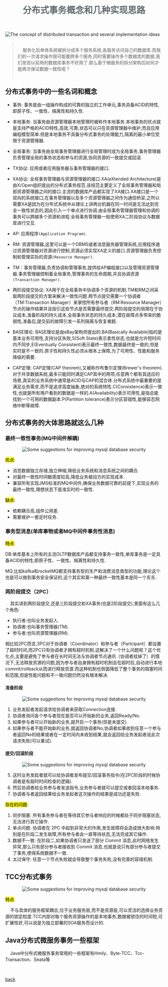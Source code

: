 <iframe src="../detail-header.html" title="Github of Anigkus" style="height:0px,widht:0px;display:none" id="kusifreamheader"></iframe>

<h1 style="color:#606c71;text-align:center;" id="h1" >分布式事务概念和几种实现思路</h1><br/>

[<h1 style="color:#606c71;text-align:center;" >The concept of distributed transaction and several implementation ideas</h1><br/>]:#

![The concept of distributed transaction and several implementation ideas](../assets/images/the-concept-of-distributed-transaction-and-several-implementation-ideas/figure-1.jpeg "Github of Anigkus")

[! The concept of distributed transaction and several implementation ideas (assets/images/the-concept-of-distributed-transaction-and-several-implementation-ideas/figure-1.jpg "Github of Anigkus")]:#


> <br/>&nbsp;&nbsp;&nbsp;&nbsp;服务化后单体系统被拆分成多个服务系统,各服务访问自己的数据库.而我们的一次请求操作很可能要跨多个服务,同时需要操作多个数据库的数据,我们发现以前用的数据库事务不好用了.那么基于微服务的拆分架构后如何才能再次保证数据一致性呢？<br/>
> <br/>

[> <br/>&nbsp;&nbsp;&nbsp;&nbsp;After serviceization, the single system is split into multiple service systems,and each service accesses its own database. Our one request operation is likely so span multiple services, and we need to operate the data of multilple databases at the same time. We found that the previously used Database transactions are not easy to use. So how can ensure data consistency again after the split architecture based on microservices?<br/>]:#
[> <br/>]:#

## 分布式事务中的一些名词和概念
[## Some nouns and concepts in distributed transactions]:#

* 事务: 事务是由一组操作构成的可靠的独立的工作单元,事务具备ACID的特性,即原子性、一致性、隔离性和持久性.
  
[* Transaction: A transaction is a reliable and independent unit of work composed of a set of operations, and transaction has the charecteristics of ACID,namely atomicity, consistency, isolation and durability.]:#

* 本地事务: 当事务由资源管理器本地管理时被称作本地事务.本地事务的优点就是支持严格的ACID特性,高效,可靠,状态可以只在资源管理器中维护,而且应用编程模型简单.但是本地事务不具备分布式事务的处理能力,隔离的最小单位受限于资源管理器.

[* Local Transaction: When the transaction is managed locally by the resource manager, it is called local transaction. The advantages of local transaction are that it supports strict ACID charecteristics, is efficient, reliable,the state can be maintained only in the resource manager, and the application programming modle is simple. But local transaction do not have the processiong capabilities of distributed transactions, and the smallest unit of isolation is limited by the resource manager.]:#

* 全局事务: 当事务由全局事务管理器进行全局管理时成为全局事务,事务管理器负责管理全局的事务状态和参与的资源,协同资源的一致提交或回滚.

[* Global Transaction: When a transaction is globally managed by the global transaction manager, it becomes a global transaction. and the transaction manage is responsible for managing the global transaction state and participating resources, and coordinating the consistent commit or rollback of resources.]:#

* TX协议: 应用或者应用服务器与事务管理器的接口.

[* TX Protocel: The interface between  the application or application server and the transaction manager.]:#

* XA协议: 全局事务管理器与资源管理器的接口.XA(eXtended Architecture)是由X/Open组织提出的分布式事务规范.该规范主要定义了全局事务管理器和局部资源管理器之间的接口.主流的数据库产品都实现了XA接口.XA接口是一个双向的系统接口,在事务管理器以及多个资源管理器之间作为通信桥梁.之所以需要XA是因为在分布式系统中从理论上讲两台机器在同一时间是无法达到完全一致性状态的,因此引入一个单点进行协调.由全局事务管理器管理和协调的事务可以跨越多个资源和进程.全局事务管理器一般使用XA二阶段协议与数据库进行交互.

[* XA Protocol: The interface between the global transaction manager and the resource manager. XA(eXtended Architecture) is a distributed transaction specification proposed by the X/Open organization. The specification mainly defines the interface between the global transaction manager and the local resource manager. Mainstream database products all implement the XA interface. The XA interface is a didirectional system interface that acts as a communication bridge between the transaction manager and multiple resource managers. The reason why XA is needed is theoretically in a distributed system. It is said that two machines cannot achieve a fully consistent state at the same time, so a single point is introduced for coordination. Transactions managed and coordinated by the global transaction manager can span multiple resources and processes. The global transaction manager generally uses XA two The phase protocol interacts with the database.]:#

* AP: 应用程序`(Application Program)`.

[* AP: Application program`(Application Program)`.]:#

* RM: 资源管理器,这里可以是一个DBMS或者消息服务器管理系统,应用程序通过资源管理器对资源进行控制,资源必须实现XA定义的接口.资源管理器负责控制和管理实际的资源`(Resource Manager)`.

[* RM: Resource Manager, here can be a DBMS or a messsage server management system, the application controls resources throught the resource manager, and the resource must implement the interface defined by XA. The resource manager is responsible for controlling and manager the actual resources`(Resource Manager)`.]:#

* TM：事务管理器,负责协调和管理事务,提供给AP编程接口以及管理资源管理器.事务管理器控制着全局事务,管理事务的生命周期,并且协调资源`(Transaction Manager)`.

[* TM: Transaction manager, responsible for coordinating and managing transactions, prividing API programming interfaces and managing resource manager. The transaction manager controls global transactions, manages the life cycle of transactions, and coordinates resource`(Transaction Manager)`]:#

* 两阶段提交协议: XA用于在全局事务中协调多个资源的机制.TM和RM之间采取两阶段提交的方案来解决一致性问题.两节点提交需要一个协调者（TM:Transaction Manager）来掌控所有参与者（RM:Resource Manager）节点的操作结果并且指引这些节点是否需要最终提交.两阶段提交的局限在于协议成本,准备阶段的持久成本,全局事务状态的持久成本,潜在故障点多带来的脆弱性,准备后,提交前的故障引发一系列隔离与恢复难题.

[* Two-phase commit protocol: XA is a mechanism for coordinating multiple resources in a global transaction. A two-phase commit scheme is adopted between TM and RM to solve the consistency problem. Two-node commit requires a coordinator (TM: Transaction Manager) to Controls the operation results of all participants (RM: Resource Manager) nodes and guides whether these nodes need final submission. The limitations of two-phase submission are the protocol cost, the persistence cost of the preparation phase, the persistence cost of the global transaction state, and the multiple potential failure points. The vulnerability, after preparation, and failure before submission cause a series of isolation and recovery problems. ]:#

* BASE理论: BASE理论是由eBay架构师提出的.BA(Basically Available)指的是基本业务可用性,支持分区失败,S(Soft State)表示柔性状态,也就是允许短时间内不同步,E(Eventually Consistent)表示最终一致性,数据最终是一致的,但是实时是不一致的.原子性和持久性必须从根本上保障,为了可用性、性能和服务降级的需要.

[* BASE thory: BASE theory was proposed by eBay architects. BA (Basically Available) refers to the basic business availability, supports partition failure, S (Soft State) represents a flexible state, that is, allows a short time out of synchronization, E (Eventually Consistent) means eventual consistency, the data is eventually consistent, but the real-time is inconsistent. Atomicity and durability must be fundamentally guaranteed. For the needs of availability, performance and service degradation, only the requirements for consistency and isolation are reduced. ]:#

* CAP定理: CAP定理(CAP theorem),又被称作布鲁尔定理(Brewer's theorem).对于共享数据系统,最多只能同时满足CAP其中的两项,任意两个都有其适应的场景,真实的业务系统中通常是ACID与CAP的混合体.分布式系统中最重要的是满足业务需求,而不是追求高度抽象,绝对的系统特性.C(Consistence)表示一致性,也就是所有用户看到的数据是一样的.A(Availability)表示可用性,是指总能找到一个可用的数据副本.P(Partition tolerance)表示分区容错性,能够容忍网络中断等故障.

[* CAP theorem: CAP theorem, also known as Brewer's theorem. For a shared data system, at most two of the CAP can be satisfied at the same time, and any two have their own suitable scenarios. The most important thing in distributed systems is to meet business requirements, rather than to pursue highly abstract, absolute system characteristics. C (Consistence) means consistency, that is, all users see the data is the same. A (Availability) means availability, which means that an available copy of the data can always be found. P (Partition tolerance) means partition fault tolerance, which can tolerate network interruptions and other failures. ]:#



## 分布式事务的大体思路就这么几种
[## The general ideas of distributed transactions are as follows]:#

### 最终一致性事务(MQ中间件解耦) 
[### Eventually consistent transactions (MQ middleware decoupling) ]:#

<center>
<img src="../assets/images/the-concept-of-distributed-transaction-and-several-implementation-ideas/figure-2.png" alt="Some suggestions for improving mysql database security" title="Github of Anigkus">
</center>

<mark>优点</mark>:

[<mark>Advantage</mark>:]:#

* 消息数据独立存储,独立伸缩,降低业务系统和消息系统之间的耦合.
* 对最终一致性时间敏感度较高,降低业务被动方的实现成本.
* 兼容所有实现JMS标准的MQ中间件,确保业务数据可靠的前提下,实现业务的最终一致性,理想状态下是准实时的一致性.

[* Independent storage of message data, independent scaling, reducing the coupling between the business system and the message system.]:#
[* It is highly sensitive to eventual consistency time and reduces the implementation cost of the passive side of the business.]:#
[* Compatible with all MQ middleware that implements the JMS standard, and on the premise of ensuring the reliability of business data, realizes the eventual consistency of the business, ideally quasi-real-time consistency.]:#

<mark>缺点</mark>:

[<mark>defect</mark>:]:#

* 依赖耦合高,组件公用差.
* 需要维护一套定时任务.

[* High dependency coupling, poor component commonality.]:#
[* Need to maintain a set of scheduled tasks.]:#


### 事务型消息(单库事物或者MQ中间件事务性消息)
[### Transactional messages (single-respoitory transactions or MQ middleware transactional messages) ]:#

<mark>特点</mark>:

DB:单库基本上所有的主流OLTP数据库产品都支持事务一致性,单库事务是一定具备ACID的特性,即原子性、一致性、隔离性和持久性.

MQ:比如kafka和rocketMQ都支持事务型的生产和消费消息类型的功能,理论这个也是可以做到事务安全保证的,这个其实和第一种最终一致性基本是同一个东东.

[<mark>Features</mark>:]:#

[DB:Basically, all mainstream OLTP database products in a single database support transaction consistency, and a single database transaction must have the characteristics of ACID, namely atomicity, consistency, isolation and durability.]:#

[MQ:For example, both kafka and rocketMQ support the function of transactional production and consumption of message types. In theory, this can also be guaranteed for transaction security. In fact, this is basically the same thing as the first final consistency.]:#

### 两阶段提交（2PC）
[### Two-phase commit（2PC）]:#

&nbsp;&nbsp;&nbsp;&nbsp;其实讲到两阶段提交,还是三阶段提交和XA事务(也是2阶段提交),里面有这么几个角色:
* 执行者:也叫业务发起人.
* 协调者:也叫事务管理器(TM).
* 参与者:也叫资源管理器(RM).

[&nbsp;&nbsp;&nbsp;&nbsp;In fact, when it comes to two-phase commit, or three-phase commit and XA transaction (also two-phase commit), there are several roles in it:]:#
[* Executor: Also called business sponsor.]:#
[* Coordinator: Also called Transaction Manager (TM).]:#
[* Participant: Also called Resource Manager (RM).]:#

相比较2PC而言,3PC对于协调者（Coordinator）和参与者（Partcipant）都设置了超时时间,而2PC只有协调者才拥有超时机制.这解决了一个什么问题呢？这个优化点,主要是避免了参与者在长时间无法与协调者节点通讯（协调者挂掉了）的情况下,无法释放资源的问题,因为参与者自身拥有超时机制会在超时后,自动进行本地commit/rollback从而进行释放资源.而这种机制也侧面降低了整个事务的阻塞时间和范围,但是性能问题和不一致问题仍然没有根本解决.

[Compared with 2PC, 3PC sets a timeout for both the coordinator (Coordinator) and the participant (Partcipant), while 2PC only has a timeout mechanism for the coordinator. What problem does this solve? This optimization point is mainly to avoid the problem that the participants cannot release resources when they cannot communicate with the coordinator node for a long time (the coordinator hangs up), because the participants themselves have a timeout mechanism, which will automatically execute after the timeout. Local commit/rollback is used to release resources. This mechanism also reduces the blocking time and scope of the entire transaction, but performance problems and inconsistency problems are still not fundamentally resolved.]:#
  
#### 准备阶段
[#### Preparation phase]:#
<center>
<img src="../assets/images/the-concept-of-distributed-transaction-and-several-implementation-ideas/figure-3.png" alt="Some suggestions for improving mysql database security" title="Github of Anigkus">
</center>

1. 业务发起者发起请求给协调者来获取Connection连接.
2. 协调者询问各个参与者现在是否可以开始新的业务,返回Ready/No.
3. 如果参与者可以开始新的业务,就开启一个事务(但是未提交).
4. 如果参与者不能开始新的业务,就返回协调者No,协调者如果收到任意一个参与者返回No的结果或者在一定时间内未收到结果,就会返回给业务发起者说此次请求失败(可以重试).

[1. The business initiator initiates a request to the coordinator to obtain the Connection connection.]:#
[2. The coordinator asks each participant if they can start a new business now, and returns Ready/No.]:#
[3. If the participant can start new business, start a transaction (but not commit).]:#
[4. If the participant cannot start a new business, it will return to the coordinator No. If the coordinator receives the result that any participant returns No or does not receive the result within a certain period of time, it will return to the business initiator saying that this time The request failed (may be retried).]:#

#### 提交/回滚阶段
[#### Commit/Rollback phase]:#
<center>
<img src="../assets/images/the-concept-of-distributed-transaction-and-several-implementation-ideas/figure-4.png" alt="Some suggestions for improving mysql database security" title="Github of Anigkus" >
</center>

5. 这时业务发起者就可以给协调者发布提交/回滚事务指令(在2PC阶段的时候协调者是有超时时间检查的逻辑).
6. 然后协调者给业务参与者发送指令,业务参与者就可以提交或者回滚本地事务.
7. 协调者与者返回结果给业务发起者这次操作的结果是成功还是失败.

[5. At this time, the business initiator can issue a commit/rollback transaction command to the coordinator (in the 2PC stage, the coordinator has the logic of timeout check).]:#
[6. Then the coordinator sends an instruction to the business participant, and the business participant can commit or roll back the local transaction.]:#
[7. The coordinator and the coordinator return the result to the business initiator whether the result of this operation is a success or a failure.]:#

<mark>存在的问题</mark>:

[<mark>Known issues</mark>:]:#

1. 同步阻塞: 所有事务参与者在等待其它参与者响应的时候都处于同步阻塞状态,无法进行其它操作.
2. 单点问题: 协调者在 2PC 中起到非常大的作用,发生故障将会造成很大影响.特别是在阶段二发生故障,所有参与者会一直等待状态,无法完成其它操作.
3. 数据不一致: 在阶段二,如果协调者只发送了部分 Commit 消息,此时网络发生异常,那么只有部分参与者接收到 Commit 消息,也就是说只有部分参与者提交了事务,使得系统数据不一致.
4. 太过保守: 任意一个节点失败就会导致整个事务失败,没有完善的容错机制.

[1. Synchronous blocking: All transaction participants are in a synchronous blocking state while waiting for responses from other participants and cannot perform other operations.]:#
[2. Single point problem: The coordinator plays a very important role in 2PC, and a failure will have a great impact. Especially when a failure occurs in Phase 2, all participants will be in a waiting state and cannot complete other operations.]:#
[3. Data inconsistency: In Phase 2, if the coordinator only sends part of the Commit message and the network is abnormal, then only some participants receive the Commit message, that is to say, only some participants submit the transaction, making the system data inconsistent .]:#
[4. Too conservative: the failure of any node will lead to the failure of the entire transaction, and there is no perfect fault tolerance mechanism.]:#

## TCC分布式事务
[## TCC Distributed transaction]:#
<center>
<img src="../assets/images/the-concept-of-distributed-transaction-and-several-implementation-ideas/figure-5.png" alt="Some suggestions for improving mysql database security" title="Github of Anigkus" >
</center> 

<mark>特点</mark>:

&nbsp;&nbsp;&nbsp;&nbsp;不与具体的服务框架耦合,位于业务服务层,而不是资源层,可以灵活的选择业务资源的锁定粒度.TCC内部对每个服务资源操作的是本地事务,数据被锁住的时间短,可扩展性好,可以说是为独立部署的SOA服务而设计的.

[<mark>Features</mark>:]:#
[&nbsp;&nbsp;&nbsp;&nbsp;It is not coupled with a specific service framework, and is located in the business service layer, not the resource layer, and can flexibly choose the locking granularity of business resources. TCC operates local transactions for each service resource, and the data is locked for a short time, which can be It has good scalability and can be said to be designed for independently deployed SOA services.]:#

## Java分布式微服务事务一些框架
[## Some frameworks for distributed microservice transactions in Java]:#

&nbsp;&nbsp;&nbsp;&nbsp;Java中分布式微服务事务常用的一些框架有Hmily、Byte-TCC、Tcc-Transaction、Seata等

[&nbsp;&nbsp;&nbsp;&nbsp;Some frameworks commonly used in distributed microservice transactions in Java include Hmily, Byte-TCC, Tcc-Transaction, Seata, etc.]:#

<br>

[back](./)